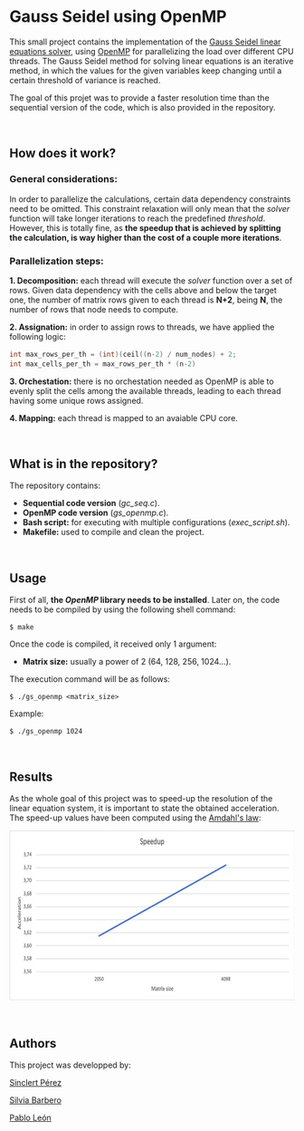 # Gauss Seidel using OpenMP

This small project contains the implementation of the <a href="https://en.wikipedia.org/wiki/Gauss–Seidel_method">Gauss Seidel linear equations solver</a>, using <a href="https://en.wikipedia.org/wiki/OpenMP">OpenMP</a> for parallelizing the load over different CPU threads. The Gauss Seidel method for solving linear equations is an iterative method, in which the values for the given variables keep changing until a certain threshold of variance is reached.

The goal of this projet was to provide a faster resolution time than the sequential version of the code, which is also provided in the repository.

<br>

## How does it work?

### General considerations:

In order to parallelize the calculations, certain data dependency constraints need to be omitted. This constraint relaxation will only mean that the *solver* function will take longer iterations to reach the predefined *threshold*. However, this is totally fine, as **the speedup that is achieved by splitting the calculation, is way higher than the cost of a couple more iterations**.

### Parallelization steps:

<b>1. Decomposition:</b> each thread will execute the *solver* function over a set of rows. Given data dependency with the cells above and below the target one, the number of matrix rows given to each thread is **N+2**, being **N**, the number of rows that node needs to compute.

<b>2. Assignation:</b> in order to assign rows to threads, we have applied the following logic:

```C
int max_rows_per_th = (int)(ceil((n-2) / num_nodes) + 2;
int max_cells_per_th = max_rows_per_th * (n-2)
```

<b>3. Orchestation:</b> there is no orchestation needed as OpenMP is able to evenly split the cells among the available threads, leading to each thread having some unique rows assigned.

<b>4. Mapping:</b> each thread is mapped to an avaiable CPU core.

<br>

## What is in the repository?

The repository contains:

- <b>Sequential code version</b> (*gc_seq.c*).
- <b>OpenMP code version</b> (*gs_openmp.c*).
- <b>Bash script:</b> for executing with multiple configurations (*exec_script.sh*).
- <b>Makefile:</b> used to compile and clean the project.

<br>

## Usage

First of all, **the *OpenMP* library needs to be installed**. Later on, the code needs to be compiled by using the following shell command:

```shell
$ make
```

Once the code is compiled, it received only 1 argument:

- <b>Matrix size:</b> usually a power of 2 (64, 128, 256, 1024...).

The execution command will be as follows:

```shell
$ ./gs_openmp <matrix_size>
```

Example:

```shell
$ ./gs_openmp 1024
```

<br>

## Results

As the whole goal of this project was to speed-up the resolution of the linear equation system, it is important to state the obtained acceleration. The speed-up values have been computed using the <a href="https://en.wikipedia.org/wiki/Amdahl%27s_lawAmdhals">Amdahl's law</a>:

<p align="center">
	<img src="images/speedup.png" width="650" height="300"/>
</p>

<br>

## Authors

This project was developped by:

[Sinclert Pérez](https://github.com/Sinclert)

[Silvia Barbero](https://github.com/fyrier)

[Pablo León](https://github.com/PLeon6822)
